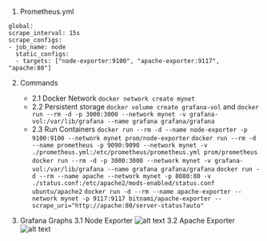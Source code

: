 1. Prometheus.yml

```
global:
scrape_interval: 15s
scrape_configs:
- job_name: node
  static_configs:
  - targets: ["node-exporter:9100", "apache-exporter:9117", "apache:80"]

```

2. Commands

   - 2.1 Docker Network
     `docker network create mynet`
   - 2.2 Persistent storage
     `docker volume create grafana-vol`
     and
     `docker run --rm -d -p 3000:3000 --network mynet -v grafana-vol:/var/lib/grafana --name grafana grafana/grafana`
   - 2.3 Run Containers
     `docker run --rm -d --name node-exporter -p 9100:9100 --network mynet prom/node-exporter`
     `docker run --rm -d --name prometheus -p 9090:9090 --network mynet -v ./prometheus.yml:/etc/prometheus/prometheus.yml prom/prometheus`
     `docker run --rm -d -p 3000:3000 --network mynet -v grafana-vol:/var/lib/grafana --name grafana grafana/grafana`
     `docker run -d --rm --name apache --network mynet -p 8080:80 -v ./status.conf:/etc/apache2/mods-enabled/status.conf ubuntu/apache2`
     `docker run -d --rm --name apache-exporter --network mynet -p 9117:9117 bitnami/apache-exporter --scrape_uri="http://apache:80/server-status?auto"`

3. Grafana Graphs
   3.1 Node Exporter
   ![alt text](image.png)
   3.2 Apache Exporter
   ![alt text](image-1.png)
